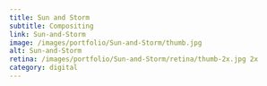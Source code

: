 ```yaml
---
title: Sun and Storm
subtitle: Compositing
link: Sun-and-Storm
image: /images/portfolio/Sun-and-Storm/thumb.jpg
alt: Sun-and-Storm
retina: /images/portfolio/Sun-and-Storm/retina/thumb-2x.jpg 2x
category: digital
---
```

